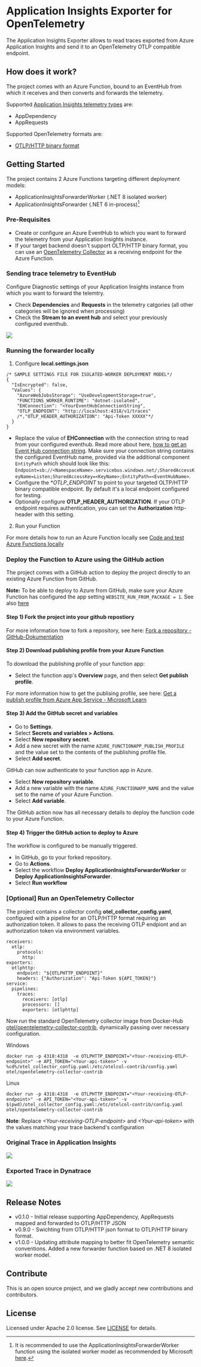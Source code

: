 # Application Insights Exporter for OpenTelemetry

The Application Insights Exporter allows to read traces exported from Azure Application Insights and send it to an OpenTelemetry OTLP compatible endpoint. 

## How does it work?
The project comes with an Azure Function, bound to an EventHub from which it receives and then converts and forwards the telemetry. 

Supported [Application Insights telemetry types](https://learn.microsoft.com/en-us/azure/azure-monitor/app/data-model) are: 
* AppDependency
* AppRequests

Supported OpenTelemetry formats are: 
* [OTLP/HTTP binary format](https://opentelemetry.io/docs/reference/specification/protocol/otlp/#binary-protobuf-encoding)

## Getting Started

The project contains 2 Azure Functions targeting different deployment models: 
* ApplicationInsightsForwarderWorker  (.NET 8 isolated worker)
* ApplicationInsightsForwarder (.NET 6 in-process)[^1]

[^1]: It is recommended to use the ApplicationInsightsForwarderWorker function using the isolated worker model as recommended by Microsoft [here](https://techcommunity.microsoft.com/t5/apps-on-azure-blog/net-on-azure-functions-march-2024-roadmap-update/ba-p/4097744).  

### Pre-Requisites
* Create or configure an Azure EventHub to which you want to forward the telemetry from your Application Insights instance. 
* If your target backend doesn't support OLTP/HTTP binary format, you can use an [OpenTelemetry Collector](https://opentelemetry.io/docs/collector/) as a receiving endpoint for the Azure Function. 

### Sending trace telemetry to EventHub
Configure Diagnostic settings of your Application Insights instance from which you want to forward the telemtry. 
* Check **Dependencies** and **Requests**  in the telemetry catgories (all other categories will be ignored when processing) 
* Check the **Stream to an event hub** and select your previously configured eventhub. 

![](ai-diagsettings.png)

### Running the forwarder locally
1. Configure **local.settings.json** 

```
/* SAMPLE SETTINGS FILE FOR ISOLATED-WORKER DEPLOYMENT MODEL*/
{
  "IsEncrypted": false,
  "Values": {
    "AzureWebJobsStorage": "UseDevelopmentStorage=true",
    "FUNCTIONS_WORKER_RUNTIME": "dotnet-isolated",
    "EHConnection": "<YourEventHubConnectionString",
    "OTLP_ENDPOINT": "http://localhost:4318/v1/traces"
    /*,"OTLP_HEADER_AUTHORIZATION": "Api-Token XXXXX"*/
  }
}
```
* Replace the value of **EHConnection** with the connection string to read from your configured eventhub. Read more about here, [how to get an Event Hub connection string](https://learn.microsoft.com/en-us/azure/event-hubs/event-hubs-get-connection-string). Make sure your connection string contains the configured EventHub name, provided via the additional component `EntityPath` which should look like this: `Endpoint=sb://<NamespaceName>.servicebus.windows.net/;SharedAccessKeyName=Listen;SharedAccessKey=<KeyName>;EntityPath=<EventHubName>`. 
* Configure the **OTLP_ENDPOINT* to point to your targeted OLTP/HTTP binary compatible endpoint. By default it's a local endpoint configured for testing. 
* Optionally configure **OTLP_HEADER_AUTHORIZATION**. If your OTLP endpoint requires authentication, you can set the **Authorization** http-header with this setting. 

2. Run your Function

For more details how to run an Azure Function locally see [Code and test Azure Functions locally](https://learn.microsoft.com/en-us/azure/azure-functions/functions-develop-local)

### Deploy the Function to Azure using the GitHub action
The project comes with a GitHub action to deploy the project directly to an existing Azure Function from GitHub. 

**Note:** To be able to deploy to Azure from GitHub, make sure your Azure Function has configured the app setting `WEBSITE_RUN_FROM_PACKAGE = 1`. See also [here](https://learn.microsoft.com/en-us/azure/app-service/deploy-run-package#enable-running-from-package)

#### Step 1) Fork the project into your github repostiory 
For more information how to fork a repository, see here: [Fork a repository - GitHub-Dokumentation](https://docs.github.com/de/pull-requests/collaborating-with-pull-requests/working-with-forks/fork-a-repo)

#### Step 2) Download publishing profile from your Azure Function 
To download the publishing profile of your function app:

   * Select the function app's **Overview** page, and then select **Get publish profile**.

For more information how to get the publising profile, see here: [Get a publish profile from Azure App Service - Microsoft Learn](https://learn.microsoft.com/en-us/visualstudio/azure/how-to-get-publish-profile-from-azure-app-service?view=vs-2022)

#### Step 3) Add the GitHub secret and variables
  *	Go to **Settings**.
  *	Select **Secrets and variables > Actions**.
  *	Select **New repository secret**.
  *	Add a new secret with the name `AZURE_FUNCTIONAPP_PUBLISH_PROFILE` and the value set to the contents of the publishing profile file.
  *	Select **Add secret**.

GitHub can now authenticate to your function app in Azure.
  * Select **New repository variable**.
  * Add a new variable with the name `AZURE_FUNCTIONAPP_NAME` and the value set to the name of your Azure Function.
  * Select **Add variable**.

The GitHub action now has all necessary details to deploy the function code to your Azure Function.

#### Step 4) Trigger the GitHub action to deploy to Azure
The workflow is configured to be manually triggered.
  * In GitHub, go to your forked repository.
  * Go to **Actions**.
  * Select the workflow **Deploy ApplicationInsightsForwarderWorker** or **Deploy ApplicationInsightsForwarder**.
  * Select **Run workflow**


### [Optional] Run an OpenTelemetry Collector 
The project contains a collector config **otel_collector_config.yaml**, configured with a pipeline for an OTLP/HTTP format requiring an authorization token. It allows to pass the receiving OTLP endpiont and an authorization token via environment variables. 
```
receivers:
  otlp:
    protocols:
      http:
exporters:
  otlphttp:
    endpoint: "${OTLPHTTP_ENDPOINT}"
    headers: {"Authorization": "Api-Token ${API_TOKEN}"}
service:
  pipelines:
    traces:
      receivers: [otlp]
      processors: []
      exporters: [otlphttp]
```

Now run the standard OpenTelemetry collector image from Docker-Hub [otel/opentelemetry-collector-contrib](https://hub.docker.com/r/otel/opentelemetry-collector-contrib), dynamically passing over necessary configuration.

Windows
```
docker run -p 4318:4318  -e OTLPHTTP_ENDPOINT="<Your-receiving-OTLP-endpoint>" -e API_TOKEN="<Your-api-token>" -v %cd%/otel_collector_config.yaml:/etc/otelcol-contrib/config.yaml otel/opentelemetry-collector-contrib
```

Linux
```
docker run -p 4318:4318  -e OTLPHTTP_ENDPOINT="<Your-receiving-OTLP-endpoint>" -e API_TOKEN="<Your-api-token>" -v $(pwd)/otel_collector_config.yaml:/etc/otelcol-contrib/config.yaml otel/opentelemetry-collector-contrib
```

**Note**: Replace *&lt;Your-receiving-OTLP-endpoint&gt;* and *&lt;Your-api-token&gt;* with the values matching your trace backend's configuration

### Original Trace in Application Insights
![](ai-trace.png)

### Exported Trace in Dynatrace
![](dt-trace.png)

## Release Notes
* v0.1.0 - Initial release supporting AppDependency, AppRequests mapped and forwarded to OTLP/HTTP JSON
* v0.9.0 - Swichting from OTLP/HTTP json format to OTLP/HTTP binary format. 
* v1.0.0 - Updating attribute mapping to better fit OpenTelemetry semantic conventions. Added a new forwarder function based on .NET 8 isolated worker model. 

## Contribute
This is an open source project, and we gladly accept new contributions and contributors.  

## License
Licensed under Apache 2.0 license. See [LICENSE](LICENSE) for details.

